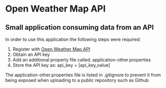 # Open Weather Map API

## Small application consuming data from an API

In order to use this application the following steps were required:

1. Register with [Open Weather Map API](https://home.openweathermap.org/users/sign_up)
2. Obtain an API key
3. Add an additional property file called: application-other.properties
4. Store the API key as: api_key = [api_key_value]

The application-other.properties file is listed in .gitignore to prevent it from being exposed when uploading to a public repository such as Github

